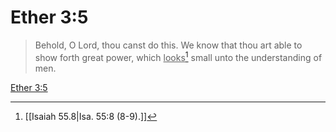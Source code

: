 # Ether 3:5

> Behold, O Lord, thou canst do this. We know that thou art able to show forth great power, which <u>looks</u>[^a] small unto the understanding of men.

[Ether 3:5](https://www.churchofjesuschrist.org/study/scriptures/bofm/ether/3?lang=eng&id=p5#p5)


[^a]: [[Isaiah 55.8|Isa. 55:8 (8-9).]]
